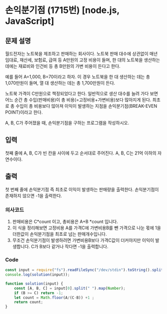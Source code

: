# 손익분기점 (1715번) [node.js, JavaScript] 

## 문제 설명
월드전자는 노트북을 제조하고 판매하는 회사이다. 노트북 판매 대수에 상관없이 매년 임대료, 재산세, 보험료, 급여 등 A만원의 고정 비용이 들며, 한 대의 노트북을 생산하는 데에는 재료비와 인건비 등 총 B만원의 가변 비용이 든다고 한다.

예를 들어 A=1,000, B=70이라고 하자. 이 경우 노트북을 한 대 생산하는 데는 총 1,070만원이 들며, 열 대 생산하는 데는 총 1,700만원이 든다.

노트북 가격이 C만원으로 책정되었다고 한다. 일반적으로 생산 대수를 늘려 가다 보면 어느 순간 총 수입(판매비용)이 총 비용(=고정비용+가변비용)보다 많아지게 된다. 최초로 총 수입이 총 비용보다 많아져 이익이 발생하는 지점을 손익분기점(BREAK-EVEN POINT)이라고 한다.

A, B, C가 주어졌을 때, 손익분기점을 구하는 프로그램을 작성하시오.

## 입력
첫째 줄에 A, B, C가 빈 칸을 사이에 두고 순서대로 주어진다. A, B, C는 21억 이하의 자연수이다.

## 출력
첫 번째 줄에 손익분기점 즉 최초로 이익이 발생하는 판매량을 출력한다. 손익분기점이 존재하지 않으면 -1을 출력한다.
### 의사코드 
1. 판매비용은 C*count 이고, 총비용은 A+B *count 입니다. 
2. 이 식을 정리해보면 고정비용 A를 가격C에 가변비용B를 뺀 가격으로 나눈 몫에 1을 더한값이 손익분기점을 최초로 넘는 판매개수입니다.
3. 무조건 손익분기점이 발생하려면 가변비용B보다 가격C값이 더커야지만 이익이 발생합니다. C가 B보다 같거나 작다면 -1을 출력합니다.

### Code
```js
const input = require("fs").readFileSync("/dev/stdin").toString().split("\n"); 
console.log(solution(input));

function solution(input) {
    const [A, B, C] = input[0].split(" ").map(Number);
    if (B >= C) return -1;
    let count = Math.floor(A/(C-B)) +1 ;
    return count;
}
```